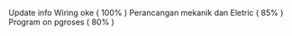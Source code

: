 Update info 
Wiring oke ( 100% )
Perancangan mekanik dan Eletric ( 85% )  
Program on pgroses  ( 80% )
